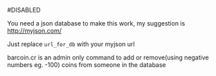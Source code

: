 #DISABLED

You need a json database to make this work, my suggestion is http://myjson.com/

Just replace `url_for_db` with your myjson url

barcoin.cr is an admin only command to add or remove(using negative numbers eg. -100) coins from someone in the database

